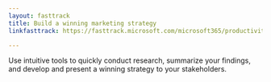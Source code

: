 ```yaml
---
layout: fasttrack
title: Build a winning marketing strategy
linkfasttrack: https://fasttrack.microsoft.com/microsoft365/productivitylibrary/Build-a-winning-marketing-strategy 

---
```

Use intuitive tools to quickly conduct research, summarize your findings, and develop and present a winning strategy to your stakeholders.